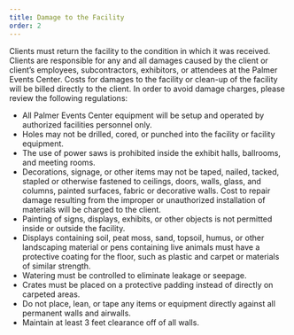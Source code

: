 ```yaml
---
title: Damage to the Facility
order: 2
---
```


Clients must return the facility to the condition in which it was received. Clients are responsible for any and all damages caused by the client or client’s employees, subcontractors, exhibitors, or attendees at the Palmer Events Center. Costs for damages to the facility or clean-up of the facility will be billed directly to the client. In order to avoid damage charges, please review the following regulations:

- All Palmer Events Center equipment will be setup and operated by authorized facilities personnel only.
- Holes may not be drilled, cored, or punched into the facility or facility equipment.
- The use of power saws is prohibited inside the exhibit halls, ballrooms, and meeting rooms.
- Decorations, signage, or other items may not be taped, nailed, tacked, stapled or otherwise fastened to ceilings, doors, walls, glass, and columns, painted surfaces, fabric or decorative walls. Cost to repair damage resulting from the improper or unauthorized installation of materials will be charged to the client.
- Painting of signs, displays, exhibits, or other objects is not permitted inside or outside the facility.
- Displays containing soil, peat moss, sand, topsoil, humus, or other landscaping material or pens containing live animals must have a protective coating for the floor, such as plastic and carpet or materials of similar strength.
- Watering must be controlled to eliminate leakage or seepage.
- Crates must be placed on a protective padding instead of directly on carpeted areas.
- Do not place, lean, or tape any items or equipment directly against all permanent walls and airwalls.
- Maintain at least 3 feet clearance off of all walls.
